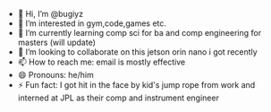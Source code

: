 - 👋 Hi, I’m @bugiyz
- 👀 I’m interested in gym,code,games etc.
- 🌱 I’m currently learning comp sci for ba and comp engineering for masters (will update) 
- 💞️ I’m looking to collaborate on this jetson orin nano i got recently
- 📫 How to reach me: email is mostly effective
- 😄 Pronouns: he/him
- ⚡ Fun fact: I got hit in the face by kid's jump rope from work and interned at JPL as their comp and instrument engineer

